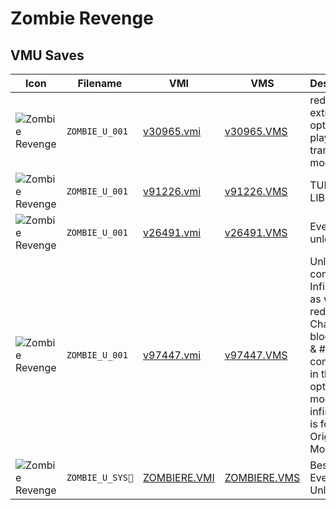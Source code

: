 # Zombie Revenge

## VMU Saves

| Icon | Filename | VMI | VMS | Description |
|------|----------|-----|-----|-------------|
| ![Zombie Revenge](../icons/ZOMBIE_U_001.GIF) | `ZOMBIE_U_001` | [v30965.vmi](v30965.vmi) | [v30965.VMS](v30965.VMS) | red blood, extra option, free play mode, tranning mode 
| ![Zombie Revenge](../icons/ZOMBIE_U_001.GIF) | `ZOMBIE_U_001` | [v91226.vmi](v91226.vmi) | [v91226.VMS](v91226.VMS) | TUDO LIBERADO 
| ![Zombie Revenge](../icons/ZOMBIE_U_001.GIF) | `ZOMBIE_U_001` | [v26491.vmi](v26491.vmi) | [v26491.VMS](v26491.VMS) | Everything unlocked 
| ![Zombie Revenge](../icons/ZOMBIE_U_001.GIF) | `ZOMBIE_U_001` | [v97447.vmi](v97447.vmi) | [v97447.VMS](v97447.VMS) | Unlimited continues & Infinite life, as well as red blood. Change blood color & # of continues in the options mode. The infinite life is for Original Mode only. 
| ![Zombie Revenge](../icons/ZOMBIE_U_SYS.GIF) | `ZOMBIE_U_SYS` | [ZOMBIERE.VMI](ZOMBIERE.VMI) | [ZOMBIERE.VMS](ZOMBIERE.VMS) | Best Save! Everything Unlocked!
